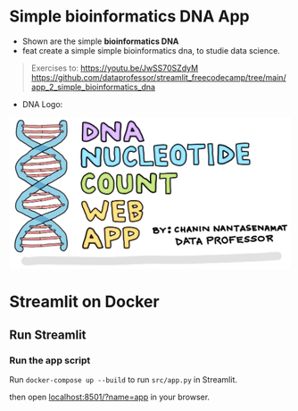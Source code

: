 # Simple bioinformatics DNA App

* Shown are the simple **bioinformatics DNA** 
* feat create a simple simple bioinformatics dna, to studie data science.
> Exercises to: https://youtu.be/JwSS70SZdyM 
> https://github.com/dataprofessor/streamlit_freecodecamp/tree/main/app_2_simple_bioinformatics_dna

* DNA Logo:

![dna_logo](img/dna-logo.jpeg)

# Streamlit on Docker
## Run Streamlit
### Run the app script

Run `docker-compose up --build` to run `src/app.py` in Streamlit.

then open [localhost:8501/?name=app](http://localhost:8501/?name=app) in your browser. 
